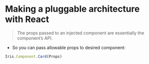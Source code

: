 # Making a pluggable architecture with React

> The props passed to an injected component are essentially the component’s API.

* So you can pass allowable props to desired component:

```js
Iris.Component.Card(Props)
```